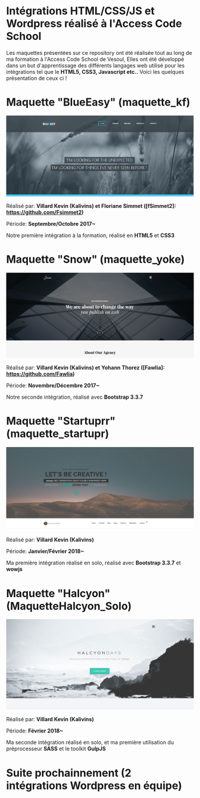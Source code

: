 # Intégrations HTML/CSS/JS et Wordpress réalisé à l'Access Code School

Les maquettes présentées sur ce repository ont été réalisée tout au long de ma formation à l'Access Code School de Vesoul,
Elles ont été développé dans un but d'apprentissage des différents langages web utilisé pour les intégrations tel que le **HTML5, CSS3, Javascript etc..**
Voici les quelques présentation de ceux ci !

# Maquette "BlueEasy" (maquette_kf)

![Maquette BlueEasy](https://raw.githubusercontent.com/Kalivins/Integrations_ACS/master/miniatures/blueeasy.png "Maquette BlueEasy")

Réalisé par: **Villard Kevin (Kalivins) et Floriane Simmet ([fSimmet2]: https://github.com/Fsimmet2)**

Période: **Septembre/Octobre 2017~**

Notre première intégration à la formation, réalisé en **HTML5** et **CSS3**

# Maquette "Snow" (maquette_yoke)

![Maquette Snow](https://raw.githubusercontent.com/Kalivins/Integrations_ACS/master/miniatures/Snow.png "Maquette Snow")


Réalisé par: **Villard Kevin (Kalivins) et Yohann Thorez ([Fawlia]: https://github.com/Fawlia)**

Période: **Novembre/Décembre 2017~**

Notre seconde intégration, réalisé avec **Bootstrap 3.3.7**

# Maquette "Startuprr" (maquette_startupr)

![Maquette Startuprr](https://raw.githubusercontent.com/Kalivins/Integrations_ACS/master/miniatures/startupr.png "Maquette Startuprr")


Réalisé par: **Villard Kevin (Kalivins)**

Période: **Janvier/Février 2018~**

Ma première intégration réalisé en solo, réalisé avec **Bootstrap 3.3.7** et **wowjs**

# Maquette "Halcyon" (MaquetteHalcyon_Solo)

![Maquette Halcyon](https://raw.githubusercontent.com/Kalivins/Integrations_ACS/master/miniatures/Halcyon.png "Maquette Halcyon")


Réalisé par: **Villard Kevin (Kalivins)**

Période: **Février 2018~**

Ma seconde intégration réalisé en solo, et ma première utilisation du préprocesseur **SASS** et le toolkit **GulpJS**

# Suite prochainnement (2 intégrations Wordpress en équipe)
